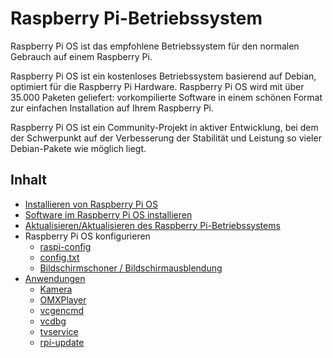 # Raspberry Pi-Betriebssystem

Raspberry Pi OS ist das empfohlene Betriebssystem für den normalen Gebrauch auf einem Raspberry Pi.

Raspberry Pi OS ist ein kostenloses Betriebssystem basierend auf Debian, optimiert für die Raspberry Pi Hardware. Raspberry Pi OS wird mit über 35.000 Paketen geliefert: vorkompilierte Software in einem schönen Format zur einfachen Installation auf Ihrem Raspberry Pi.

Raspberry Pi OS ist ein Community-Projekt in aktiver Entwicklung, bei dem der Schwerpunkt auf der Verbesserung der Stabilität und Leistung so vieler Debian-Pakete wie möglich liegt.

## Inhalt

- [Installieren von Raspberry Pi OS](../installation/installing-images/README.md)
- [Software im Raspberry Pi OS installieren](../linux/software/apt.md)
- [Aktualisieren/Aktualisieren des Raspberry Pi-Betriebssystems](update.md)
- Raspberry Pi OS konfigurieren
    - [raspi-config](../configuration/raspi-config.md)
    - [config.txt](../configuration/config-txt/README.md)
    - [Bildschirmschoner / Bildschirmausblendung](../configuration/screensaver.md)
- [Anwendungen](Anwendungen/README.md)
    - [Kamera](Anwendungen/Kamera.md)
    - [OMXPlayer](applications/omxplayer.md)
    - [vcgencmd](Anwendungen/vcgencmd.md)
    - [vcdbg](Anwendungen/vcdbg.md)
    - [tvservice](applications/tvservice.md)
    - [rpi-update](Anwendungen/rpi-update.md)